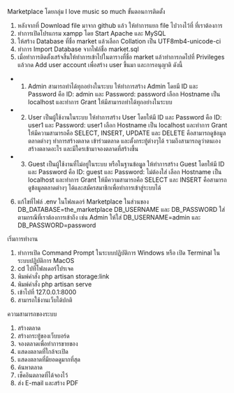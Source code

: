 Marketplace
โดยกลุ่ม I love music so much
ขั้นตอนการติดตั้ง
1. หลังจากที่ Download file มาจาก github แล้ว ให้ทำการแยก file ไปวางไว้ที่ ที่เราต้องการ 
2. ทำการเปิดโปรแกรม xampp โดย Start Apache และ MySQL
3. ให้สร้าง Database ที่ชื่อ market แล้วเลือก Collation เป็น UTF8mb4-unicode-ci
4. ทำการ Import Database จากไฟล์ชื่อ market.sql
5. เมื่อทำการติดตั้งเสร้จสิ้นให้ทำการเข้าไปในตารางที่ชื่อ market แล้วทำการกดไปที่ Privileges แล้วกด Add user account เพื่อสร้าง user ขึ้นมา และการอนุญาติ ดังนี้
- 1. Admin สามารถทำได้ทุกอย่างในระบบ ให้ทำการสร้าง Admin โดยมี ID และ Password คือ ID: admin และ Password: password เลือก Hostname เป็น localhost และทำการ Grant ให้มีสามารถทำได้ทุกอย่างในระบบ
- 2. User เป็นผู้ใช้งานในระบบ ให้ทำการสร้าง User โดยให้มี ID และ Password คือ ID: user1 และ Password: user1 เลือก Hostname เป็น localhost และทำการ Grant ให้มีความสามารถคือ SELECT, INSERT, UPDATE และ DELETE คือสามารถดูข้อมูลตลาดต่างๆ ทำการสร้างตลาด เข้าร่วมตลาด และตั้งกระทู้ต่างๆได้ รวมถึงสามารถดูว่าตนเองสร้างตลาดอะไร และมีใครเข้ามาจองตลาดที่สร้างขึ้น
- 3. Guest เป็นผู้ใช้งานที่ไม่อยู่ในระบบ หรือในฐานข้อมููล ให้ทำการสร้าง Guest โดยให้มี ID และ Password คือ ID: guest และ Password: ไม่ต้องใส่ เลือก Hostname เป็น localhost และทำการ Grant ให้มีความสามารถคือ SELECT และ INSERT คือสามารถดูข้อมูลตลาดต่างๆ ได้และสมัครสมาชิกเพื่อทำการเข้าสู่ระบบได้
6. แก้ไขที่ไฟล์ .env ในโฟลเดอร์  Marketplace ในส่วนของ  DB_DATABASE=the_marketplace  DB_USERNAME  และ  DB_PASSWORD ใส่ตามกรณีที่เราต้องการเข้าถึง เช่น  Admin ให้ใส่ DB_USERNAME=admin และ DB_PASSWORD=password

เริ่มการทำงาน
1. ทำการเปิด Command Prompt ในระบบปฏิบัติการ Windows หรือ เปิด Terminal ในระบบปฏิบัติการ MacOS
2. cd ไปที่โฟลเดอร์โปรเจค
3. พิมพ์คำสั่ง php artisan storage:link
4. พิมพ์คำสั่ง php artisan serve
5. เข้าไปที่ 127.0.0.1:8000
6. สามารถใช้งานเว็บได้ปกติ

ความสามารถของระบบ
1. สร้างตลาด
2. สร้างกระทู้ของเว็บบอร์ด
3. จองตลาดเพื่อทำการขายของ
4. แสดงตลาดที่ใกล้จะเปิด
5. แสดงตลาดที่มียอดดูมากที่สุด
6. ค้นหาตลาด
7. เช็คอินตลาดที่ได้จองไว้
8. ส่ง E-mail และสร้าง PDF
